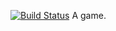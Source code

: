 [![Build Status](https://travis-ci.org/kid-icarus/meatfac.es.png?branch=master)](https://travis-ci.org/kid-icarus/meatfac.es)
A game.
